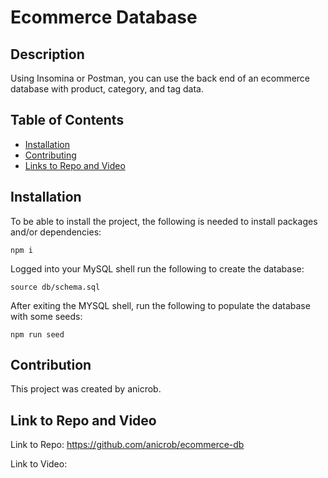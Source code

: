 # Ecommerce Database


## Description

Using Insomina or Postman, you can use the back end of an ecommerce database with product, category, and tag data.

## Table of Contents
* [Installation](#installation)
* [Contributing](#contribution)
* [Links to Repo and Video](#link-to-repo-and-video)


## Installation

To be able to install the project, the following is needed to install packages and/or dependencies:
~~~
npm i 
~~~

Logged into your MySQL shell run the following to create the database:
~~~
source db/schema.sql
~~~

After exiting the MYSQL shell, run the following to populate the database with some seeds:
~~~
npm run seed
~~~


## Contribution

This project was created by anicrob.

## Link to Repo and Video

Link to Repo: https://github.com/anicrob/ecommerce-db

Link to Video:
